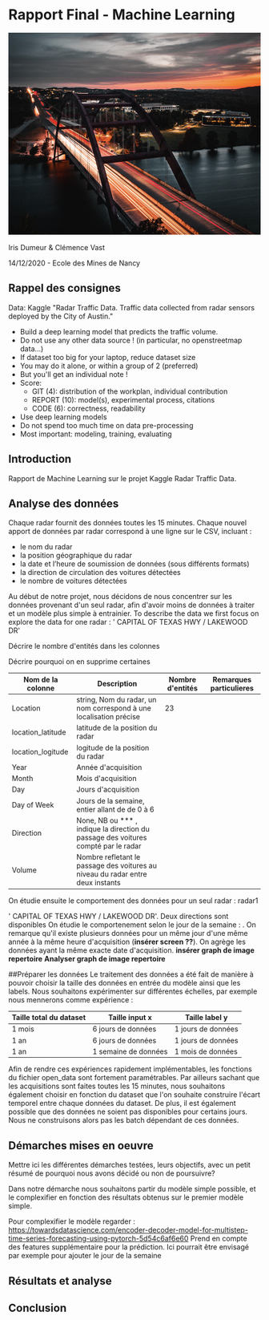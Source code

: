 
# Rapport Final - Machine Learning

<img src="image/timelapse_austin.png" width="634px" height="403px">

Iris Dumeur & Clémence Vast

14/12/2020 - Ecole des Mines de Nancy

## Rappel des consignes
Data: Kaggle "Radar Traffic Data. Traffic data collected from radar sensors deployed by the City of Austin."
- Build a deep learning model that predicts the traffic volume.
- Do not use any other data source ! (in particular, no openstreetmap data...)
- If dataset too big for your laptop, reduce dataset size
- You may do it alone, or within a group of 2 (preferred)
- But you'll get an individual note !
- Score:
    - GIT (4): distribution of the workplan, individual contribution
    - REPORT (10): model(s), experimental process, citations
    - CODE (6): correctness, readability
- Use deep learning models
- Do not spend too much time on data pre-processing
- Most important: modeling, training, evaluating

## Introduction
Rapport de Machine Learning sur le projet Kaggle Radar Traffic Data.

## Analyse des données
Chaque radar fournit des données toutes les 15 minutes. Chaque nouvel apport de données par radar correspond à une ligne sur le CSV, incluant : 
 - le nom du radar
 - la position géographique du radar
 - la date et l’heure de soumission de données (sous différents formats)
 - la direction de circulation des voitures détectées
 - le nombre de voitures détectées
 
Au début de notre projet, nous décidons de nous concentrer sur les données provenant d'un seul radar, afin d'avoir moins
de données à traiter et un modèle plus simple à entrainier.
To describe the data we first focus on explore the data for one radar : ' CAPITAL OF TEXAS HWY / LAKEWOOD DR'


Décrire le nombre d'entités dans les colonnes

Décrire pourquoi on en supprime certaines


| Nom de la colonne | Description | Nombre d'entités | Remarques particulieres |
| ----------------- | ----------- |----------------- | ----------------------- |
| Location     | string, Nom du radar, un nom correspond à une localisation précise | 23  |    |
| location_latitude | latitude de la position du radar |    |    |
| location_logitude | logitude de la position du radar |    |    |
| Year | Année d'acquisition |    |    |
| Month | Mois d'acquisition |    |    |
| Day | Jours d'acquisition |    |    |
| Day of Week | Jours de la semaine, entier allant de de 0 à 6 |    |    |
| Direction | None, NB ou *** , indique la direction du passage des voitures compté par le radar |    |    |
| Volume| Nombre refletant le passage des voitures au niveau du radar entre deux instants|    |    |

On étudie ensuite le comportement des données pour un seul radar : radar1

' CAPITAL OF TEXAS HWY / LAKEWOOD DR'. Deux directions sont disponibles 
On étudie le comportenement selon le jour de la semaine : . On remarque qu'il existe plusieurs données pour un même jour 
d'une même année à la même heure d'acquisition (**insérer screen ??**). On agrège les données ayant la même exacte date
d'acquisition.
**insérer graph de image repertoire**
**Analyser graph de image repertoire**

##Préparer les données
Le traitement des données a été fait de manière à pouvoir choisir la taille des données en entrée du modèle ainsi que 
les labels. Nous souhaitons expérimenter sur différentes échelles, par exemple nous mennerons
comme expérience : 

| Taille total du dataset   | Taille input x  | Taille label y  | 
| ----------------- |  ----------------- | ----------- |
| 1 mois  | 6 jours de données | 1 jours de données| 
| 1 an  | 6 jours de données | 1 jours de données| 
| 1 an | 1 semaine de données| 1 mois de données | 

Afin de rendre ces expériences rapidement implémentables, les fonctions du fichier open_data sont
fortement paramétrables. Par ailleurs sachant que les acquisitions sont faites toutes les 15 minutes, nous
souhaitons également choisir en fonction du dataset que l'on souhaite construire l'écart temporel
entre chaque données du dataset.
De plus, il est également possible que des données ne soient pas disponibles pour certains jours. Nous ne construisons 
alors pas les batch dépendant de ces données.



## Démarches mises en oeuvre
Mettre ici les différentes démarches testées, leurs objectifs, avec un petit résumé de pourquoi nous avons décidé ou non de poursuivre?

Dans notre démarche nous souhaitons partir du modèle simple possible, et le complexifier en fonction des résultats obtenus
sur le premier modèle simple. 

Pour complexifier le modèle regarder : https://towardsdatascience.com/encoder-decoder-model-for-multistep-time-series-forecasting-using-pytorch-5d54c6af6e60
 Prend en compte des features supplémentaire pour la prédiction. Ici pourrait être envisagé par exemple pour ajouter le jour de la semaine
 

## Résultats et analyse

## Conclusion
